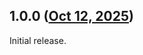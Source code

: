 ## 1.0.0 ([Oct 12, 2025](https://github.com/ramensoftware/windhawk-mods/blob/c45396c1dde8df6a30a090c8a3940204fb6a400f/mods/custom-cmd-startup-text.wh.cpp))

Initial release.
